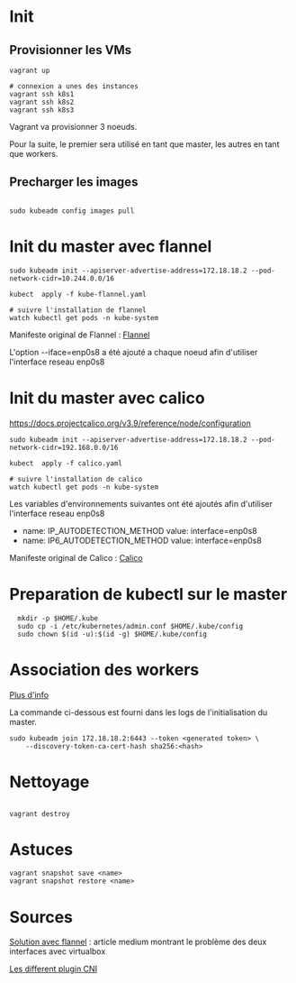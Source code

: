 # Init

## Provisionner les VMs

```
vagrant up

# connexion a unes des instances
vagrant ssh k8s1
vagrant ssh k8s2
vagrant ssh k8s3

```

Vagrant va provisionner 3 noeuds.

Pour la suite, le premier sera utilisé en tant que master, les autres en tant que workers.

## Precharger les images

```

sudo kubeadm config images pull
```

# Init du master avec flannel

```
sudo kubeadm init --apiserver-advertise-address=172.18.18.2 --pod-network-cidr=10.244.0.0/16

kubect  apply -f kube-flannel.yaml

# suivre l'installation de flannel
watch kubectl get pods -n kube-system
```

Manifeste original de Flannel : [Flannel](https://raw.githubusercontent.com/coreos/flannel/2140ac876ef134e0ed5af15c65e414cf26827915/Documentation/kube-flannel.yml)

L'option --iface=enp0s8 a été ajouté a chaque noeud afin d'utiliser l'interface reseau enp0s8

# Init du master avec calico

https://docs.projectcalico.org/v3.9/reference/node/configuration

```
sudo kubeadm init --apiserver-advertise-address=172.18.18.2 --pod-network-cidr=192.168.0.0/16

kubect  apply -f calico.yaml

# suivre l'installation de calico
watch kubectl get pods -n kube-system
```

Les variables d'environnements suivantes ont été ajoutés afin d'utiliser l'interface reseau enp0s8

- name: IP_AUTODETECTION_METHOD
  value: interface=enp0s8
- name: IP6_AUTODETECTION_METHOD
  value: interface=enp0s8

Manifeste original de Calico : [Calico](https://docs.projectcalico.org/v3.11/manifests/calico.yaml)

# Preparation de kubectl sur le master

```
  mkdir -p $HOME/.kube
  sudo cp -i /etc/kubernetes/admin.conf $HOME/.kube/config
  sudo chown $(id -u):$(id -g) $HOME/.kube/config

```

# Association des workers

[Plus d'info](https://kubernetes.io/fr/docs/setup/independent/create-cluster-kubeadm/#join-nodes)

La commande ci-dessous est fourni dans les logs de l'initialisation du master.

```
sudo kubeadm join 172.18.18.2:6443 --token <generated token> \
    --discovery-token-ca-cert-hash sha256:<hash>
```

# Nettoyage

```

vagrant destroy

```

# Astuces

```
vagrant snapshot save <name>
vagrant snapshot restore <name>
```

# Sources

[Solution avec flannel](https://medium.com/@anilkreddyr/kubernetes-with-flannel-understanding-the-networking-part-1-7e1fe51820e4) : article medium montrant le problème des deux interfaces avec virtualbox

[Les different plugin CNI](https://kubernetes.io/docs/setup/production-environment/tools/kubeadm/create-cluster-kubeadm/)
